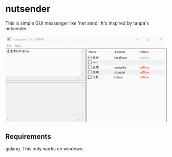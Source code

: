 # nutsender

This is simple GUI messenger like 'net send'.
It's inspired by tanpa's netsender.

![](https://raw.githubusercontent.com/inazak/nutsender/master/misc/sample1.gif)

## Requirements

golang. This only works on windows.

